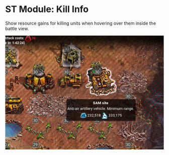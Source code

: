 # ST Module: Kill Info

Show resource gains for killing units when hovering over them inside the battle view.

![KillInfo](./st-kill-info.jpeg)
